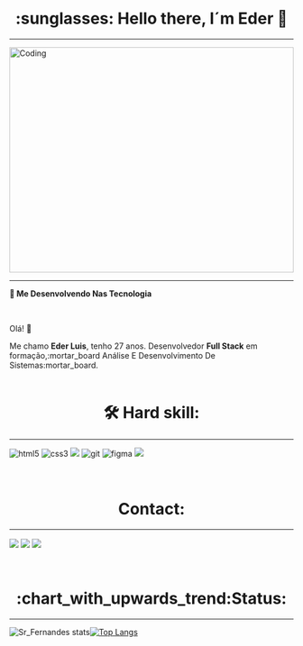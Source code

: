 <br>
<br>

<h1 align="center" border="none">:sunglasses: Hello there, I´m <b>Eder</b> 👋 </h1>
<hr>
 <img align="center" alt="Coding" width="100%" height="400px" src="https://i.pinimg.com/originals/16/89/5b/16895b231b6da505e2e4acef02a3c1fe.gif">
<hr>
<p font-size=""22px><b>🎯 Me Desenvolvendo Nas Tecnologia</b></p>
<br>
 <p> Olá! 👋</p>

Me chamo <b>Eder Luis</b>, tenho 27 anos.
Desenvolvedor <b>Full Stack</b> em formação,:mortar_board Análise E Desenvolvimento De Sistemas:mortar_board.
<br>
<br>

<h1 align="center" > 🛠 Hard skill:</h1>
<hr>
<p align="left">
 <img src="https://img.shields.io/badge/HTML5-E34F26?style=for-the-badge&logo=html5&logoColor=white" alt="html5"/>
 <img src="https://img.shields.io/badge/CSS3-1572B6?style=for-the-badge&logo=css3&logoColor=white" alt="css3" />
 <img src="https://img.shields.io/badge/JavaScript-323330?style=for-the-badge&logo=javascript&logoColor=F7DF1E">
 <img src="https://img.shields.io/badge/GIT-E44C30?style=for-the-badge&logo=git&logoColor=white" alt="git"/>
 <img src="https://img.shields.io/badge/Figma-F24E1E?style=for-the-badge&logo=figma&logoColor=white" alt="figma" /> 
 <img src="https://img.shields.io/badge/Bootstrap-563D7C?style=for-the-badge&logo=bootstrap&logoColor=white">
 <br>
 <br>
 <br>
 <h1 align="Center">Contact: </h1>
<hr>
 <a align="center" href="https://www.linkedin.com/in/eder-luis-fernandes/" target="_blank">
  <img  align="center" text-align="center" src="https://img.shields.io/badge/LinkedIn-0077B5?style=for-the-badge&logo=linkedin&logoColor=white"></a> 
  <a href="mailto:eder.luis.1996@hotmail.com?subject=Contratação&body=">
   <img align="center" src="https://img.shields.io/badge/Gmail-D14836?style=for-the-badge&logo=gmail&logoColor=white"></a>     
   <a href="https://wa.me/5571982035104 ">
    <img align="center" src="https://img.shields.io/badge/WhatsApp-25D366?style=for-the-badge&logo=whatsapp&logoColor=white"></a>
    <br>
    <br>
    <br>
 <h1 align="center">:chart_with_upwards_trend:Status: </h1>
 <hr>
 
![Sr_Fernandes stats](https://github-readme-stats.vercel.app/api?username=EderLuisFernandes&show_icons=true&theme=dark)[![Top Langs](https://github-readme-stats.vercel.app/api/top-langs/?username=EderLuisFernandes&theme=dark)](https://github.com/anuraghazra/github-readme-stats)
<br>
<br>


